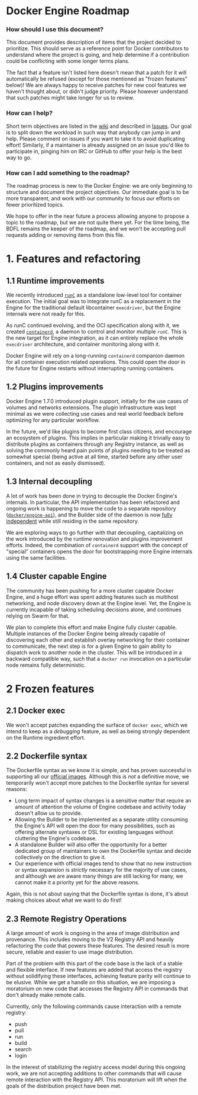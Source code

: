 Docker Engine Roadmap
=====================

### How should I use this document?

This document provides description of items that the project decided to prioritize. This should
serve as a reference point for Docker contributors to understand where the project is going, and
help determine if a contribution could be conflicting with some longer terms plans.

The fact that a feature isn't listed here doesn't mean that a patch for it will automatically be
refused (except for those mentioned as "frozen features" below)! We are always happy to receive
patches for new cool features we haven't thought about, or didn't judge priority. Please however
understand that such patches might take longer for us to review.

### How can I help?

Short term objectives are listed in the [wiki](https://github.com/docker/docker/wiki) and described
in [Issues](https://github.com/docker/docker/issues?q=is%3Aopen+is%3Aissue+label%3Aroadmap). Our
goal is to split down the workload in such way that anybody can jump in and help. Please comment on
issues if you want to take it to avoid duplicating effort! Similarly, if a maintainer is already
assigned on an issue you'd like to participate in, pinging him on IRC or GitHub to offer your help is
the best way to go.

### How can I add something to the roadmap?

The roadmap process is new to the Docker Engine: we are only beginning to structure and document the
project objectives. Our immediate goal is to be more transparent, and work with our community to
focus our efforts on fewer prioritized topics.

We hope to offer in the near future a process allowing anyone to propose a topic to the roadmap, but
we are not quite there yet. For the time being, the BDFL remains the keeper of the roadmap, and we
won't be accepting pull requests adding or removing items from this file.

# 1. Features and refactoring

## 1.1 Runtime improvements

We recently introduced [`runC`](https://runc.io) as a standalone low-level tool for container
execution. The initial goal was to integrate runC as a replacement in the Engine for the traditional
default libcontainer `execdriver`, but the Engine internals were not ready for this.

As runC continued evolving, and the OCI specification along with it, we created
[`containerd`](https://containerd.tools/), a daemon to control and monitor multiple `runC`. This is
the new target for Engine integration, as it can entirely replace the whole `execdriver`
architecture, and container monitoring along with it.

Docker Engine will rely on a long-running `containerd` companion daemon for all container execution
related operations. This could open the door in the future for Engine restarts without interrupting
running containers.

## 1.2 Plugins improvements

Docker Engine 1.7.0 introduced plugin support, initially for the use cases of volumes and networks
extensions. The plugin infrastructure was kept minimal as we were collecting use cases and real
world feedback before optimizing for any particular workflow.

In the future, we'd like plugins to become first class citizens, and encourage an ecosystem of
plugins. This implies in particular making it trivially easy to distribute plugins as containers
through any Registry instance, as well as solving the commonly heard pain points of plugins needing
to be treated as somewhat special (being active at all time, started before any other user
containers, and not as easily dismissed).

## 1.3 Internal decoupling

A lot of work has been done in trying to decouple the Docker Engine's internals. In particular, the
API implementation has been refactored and ongoing work is happening to move the code to a separate
repository ([`docker/engine-api`](https://github.com/docker/engine-api)), and the Builder side of
the daemon is now [fully independent](https://github.com/docker/docker/tree/master/builder) while
still residing in the same repository.

We are exploring ways to go further with that decoupling, capitalizing on the work introduced by the
runtime renovation and plugins improvement efforts. Indeed, the combination of `containerd` support
with the concept of "special" containers opens the door for bootstrapping more Engine internals
using the same facilities.

## 1.4 Cluster capable Engine

The community has been pushing for a more cluster capable Docker Engine, and a huge effort was spent
adding features such as multihost networking, and node discovery down at the Engine level. Yet, the
Engine is currently incapable of taking scheduling decisions alone, and continues relying on Swarm
for that.

We plan to complete this effort and make Engine fully cluster capable. Multiple instances of the
Docker Engine being already capable of discovering each other and establish overlay networking for
their container to communicate, the next step is for a given Engine to gain ability to dispatch work
to another node in the cluster. This will be introduced in a backward compatible way, such that a
`docker run` invocation on a particular node remains fully deterministic.

# 2 Frozen features

## 2.1 Docker exec

We won't accept patches expanding the surface of `docker exec`, which we intend to keep as a
*debugging* feature, as well as being strongly dependent on the Runtime ingredient effort.

## 2.2 Dockerfile syntax

The Dockerfile syntax as we know it is simple, and has proven successful in supporting all our
[official images](https://github.com/docker-library/official-images). Although this is *not* a
definitive move, we temporarily won't accept more patches to the Dockerfile syntax for several
reasons:

  - Long term impact of syntax changes is a sensitive matter that require an amount of attention the
    volume of Engine codebase and activity today doesn't allow us to provide.
  - Allowing the Builder to be implemented as a separate utility consuming the Engine's API will
    open the door for many possibilities, such as offering alternate syntaxes or DSL for existing
    languages without cluttering the Engine's codebase.
  - A standalone Builder will also offer the opportunity for a better dedicated group of maintainers
    to own the Dockerfile syntax and decide collectively on the direction to give it.
  - Our experience with official images tend to show that no new instruction or syntax expansion is
    *strictly* necessary for the majority of use cases, and although we are aware many things are
    still lacking for many, we cannot make it a priority yet for the above reasons.

Again, this is not about saying that the Dockerfile syntax is done, it's about making choices about
what we want to do first!

## 2.3 Remote Registry Operations

A large amount of work is ongoing in the area of image distribution and provenance. This includes
moving to the V2 Registry API and heavily refactoring the code that powers these features. The
desired result is more secure, reliable and easier to use image distribution.

Part of the problem with this part of the code base is the lack of a stable and flexible interface.
If new features are added that access the registry without solidifying these interfaces, achieving
feature parity will continue to be elusive. While we get a handle on this situation, we are imposing
a moratorium on new code that accesses the Registry API in commands that don't already make remote
calls.

Currently, only the following commands cause interaction with a remote registry:

  - push
  - pull
  - run
  - build
  - search
  - login

In the interest of stabilizing the registry access model during this ongoing work, we are not
accepting additions to other commands that will cause remote interaction with the Registry API. This
moratorium will lift when the goals of the distribution project have been met.
